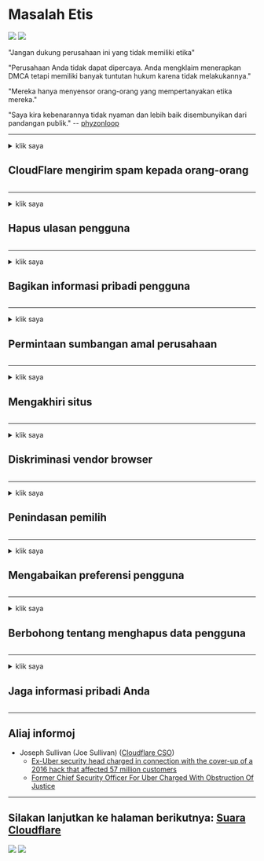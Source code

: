 # Masalah Etis

![](https://codeberg.org/crimeflare/cloudflare-tor/media/branch/master/image/itsreallythatbad.jpg)
![](https://codeberg.org/crimeflare/cloudflare-tor/media/branch/master/image/telegram/c81238387627b4bfd3dcd60f56d41626.jpg)

"Jangan dukung perusahaan ini yang tidak memiliki etika"

"Perusahaan Anda tidak dapat dipercaya. Anda mengklaim menerapkan DMCA tetapi memiliki banyak tuntutan hukum karena tidak melakukannya."

"Mereka hanya menyensor orang-orang yang mempertanyakan etika mereka."

"Saya kira kebenarannya tidak nyaman dan lebih baik disembunyikan dari pandangan publik."  -- [phyzonloop](https://twitter.com/phyzonloop)


---


<details>
<summary>klik saya

## CloudFlare mengirim spam kepada orang-orang
</summary>


Cloudflare mengirim email spam ke pengguna non-Cloudflare.

- Hanya kirim email ke pelanggan yang telah memilih
- Saat pengguna mengucapkan "stop", hentikan pengiriman email

Sesederhana itu. Tapi Cloudflare tidak peduli.
Cloudflare mengatakan menggunakan layanan mereka dapat menghentikan semua spammer atau penyerang.
Bagaimana cara menghentikan Cloudflare tanpa mengaktifkan Cloudflare?


| 🖼 | 🖼 |
| --- | --- |
| ![](https://codeberg.org/crimeflare/cloudflare-tor/media/branch/master/image/cfspam01.jpg) | ![](https://codeberg.org/crimeflare/cloudflare-tor/media/branch/master/image/cfspam03.jpg) |
| ![](https://codeberg.org/crimeflare/cloudflare-tor/media/branch/master/image/cfspam02.jpg) | ![](https://codeberg.org/crimeflare/cloudflare-tor/media/branch/master/image/cfspambrittany.jpg)<br>![](https://codeberg.org/crimeflare/cloudflare-tor/media/branch/master/image/cfspamtwtr.jpg) |

</details>

---

<details>
<summary>klik saya

## Hapus ulasan pengguna
</summary>


Ulasan negatif sensor Cloudflare.
Jika Anda memposting teks anti-Cloudflare di Twitter, Anda memiliki kesempatan untuk mendapatkan balasan dari karyawan Cloudflare dengan pesan "Tidak, ini bukan".
Jika Anda memposting ulasan negatif di situs ulasan mana pun, mereka akan mencoba menyensornya.


| 🖼 | 🖼 |
| --- | --- |
| ![](https://codeberg.org/crimeflare/cloudflare-tor/media/branch/master/image/cfcenrev_01.jpg)<br>![](https://codeberg.org/crimeflare/cloudflare-tor/media/branch/master/image/cfcenrev_02.jpg) | ![](https://codeberg.org/crimeflare/cloudflare-tor/media/branch/master/image/cfcenrev_03.jpg) |

</details>

---

<details>
<summary>klik saya

## Bagikan informasi pribadi pengguna
</summary>


Cloudflare memiliki masalah pelecehan besar-besaran.
Cloudflare membagikan informasi pribadi dari mereka yang mengeluh tentang situs yang dihosting.
Mereka terkadang meminta Anda untuk memberikan ID Anda yang sebenarnya.
Jika Anda tidak ingin dilecehkan, diserang, ditampar, atau dibunuh, lebih baik Anda menjauh dari situs web Cloudflared.


| 🖼 | 🖼 |
| --- | --- |
| ![](https://codeberg.org/crimeflare/cloudflare-tor/media/branch/master/image/cfdox_what.jpg) | ![](https://codeberg.org/crimeflare/cloudflare-tor/media/branch/master/image/cfdox_swat.jpg) |
| ![](https://codeberg.org/crimeflare/cloudflare-tor/media/branch/master/image/cfdox_kill.jpg) | ![](https://codeberg.org/crimeflare/cloudflare-tor/media/branch/master/image/cfdox_threat.jpg) |
| ![](https://codeberg.org/crimeflare/cloudflare-tor/media/branch/master/image/cfdox_dox.jpg) | ![](https://codeberg.org/crimeflare/cloudflare-tor/media/branch/master/image/cfdox_ex1.jpg)<br>![](https://codeberg.org/crimeflare/cloudflare-tor/media/branch/master/image/cfdox_ex2.jpg) |

</details>

---

<details>
<summary>klik saya

## Permintaan sumbangan amal perusahaan
</summary>


CloudFlare meminta kontribusi amal.
Cukup mengerikan bahwa sebuah perusahaan Amerika akan meminta sumbangan bersama dengan organisasi nirlaba yang memiliki tujuan baik.
Jika Anda suka memblokir orang atau membuang-buang waktu orang lain, Anda mungkin ingin memesan pizza untuk karyawan Cloudflare.


![](https://codeberg.org/crimeflare/cloudflare-tor/media/branch/master/image/cfdonate.jpg)

</details>

---

<details>
<summary>klik saya

## Mengakhiri situs
</summary>


Apa yang akan Anda lakukan jika situs Anda tiba-tiba mati?
Ada laporan bahwa Cloudflare menghapus konfigurasi pengguna atau menghentikan layanan tanpa peringatan apa pun, secara diam-diam.
Kami menyarankan Anda menemukan penyedia yang lebih baik.

![](https://codeberg.org/crimeflare/cloudflare-tor/media/branch/master/image/cftmnt.jpg)

</details>

---

<details>
<summary>klik saya

## Diskriminasi vendor browser
</summary>


CloudFlare memberikan perlakuan istimewa kepada mereka yang menggunakan Firefox sambil memberikan perlakuan bermusuhan kepada pengguna non-Tor-Browser melalui Tor.
Pengguna Tor yang secara sah menolak untuk mengeksekusi javascript non-gratis juga menerima perlakuan bermusuhan.
Ketimpangan akses ini merupakan penyalahgunaan netralitas jaringan dan penyalahgunaan kekuasaan.

![](https://codeberg.org/crimeflare/cloudflare-tor/media/branch/master/image/browdifftbcx.gif)

- Kiri: Tor Browser, Kanan: Chrome. Alamat IP yang sama.

![](https://codeberg.org/crimeflare/cloudflare-tor/media/branch/master/image/browserdiff.jpg)

- Kiri: Tor Browser Javascript Disabled, Cookie Enabled
- Kanan: Chrome Javascript Diaktifkan, Cookie Dinonaktifkan

![](https://codeberg.org/crimeflare/cloudflare-tor/media/branch/master/image/cfsiryoublocked.jpg)

- QuteBrowser (browser kecil) tanpa Tor (Clearnet IP)

| ***Browser*** | ***Akses pengobatan*** |
| --- | --- |
| Tor Browser (Javascript diaktifkan) | akses diizinkan |
| Firefox (Javascript diaktifkan) | akses terdegradasi |
| Chromium (Javascript diaktifkan) | akses terdegradasi |
| Chromium or Firefox (Javascript dinonaktifkan) | akses ditolak |
| Chromium or Firefox (Cookie dinonaktifkan) | akses ditolak |
| QuteBrowser | akses ditolak |
| lynx | akses ditolak |
| w3m | akses ditolak |
| wget | akses ditolak |


Mengapa tidak menggunakan tombol Audio untuk menyelesaikan tantangan mudah?

Ya, ada tombol audio, tetapi selalu tidak berfungsi di Tor.
Anda akan mendapatkan pesan ini saat Anda mengkliknya:

```
Coba lagi nanti
Komputer atau jaringan Anda mungkin mengirimkan pertanyaan otomatis.
Untuk melindungi pengguna kami, kami tidak dapat memproses permintaan Anda sekarang.
Untuk lebih jelasnya kunjungi halaman bantuan kami
```

</details>

---

<details>
<summary>klik saya

## Penindasan pemilih
</summary>


Para pemilih di negara bagian AS mendaftar untuk memberikan suara pada akhirnya melalui situs web sekretaris negara bagian di negara bagian tempat tinggal mereka.
Kantor sekretaris negara yang dikendalikan Republik terlibat dalam penindasan pemilih dengan membuat proxy situs web sekretaris negara melalui Cloudflare.
Perlakuan bermusuhan Cloudflare terhadap pengguna Tor, posisi MITM-nya sebagai titik pengawasan global terpusat, dan perannya yang merugikan secara keseluruhan membuat calon pemilih enggan mendaftar.
Kaum liberal khususnya cenderung merangkul privasi.
Formulir pendaftaran pemilih mengumpulkan informasi sensitif tentang kecenderungan politik pemilih, alamat fisik pribadi, nomor jaminan sosial, dan tanggal lahir.
Sebagian besar negara bagian hanya membuat sebagian dari informasi itu tersedia untuk umum, tetapi Cloudflare melihat semua informasi itu ketika seseorang mendaftar untuk memberikan suara.

Perhatikan bahwa pendaftaran kertas tidak menghindari Cloudflare karena pekerja staf entri data sekretaris negara kemungkinan akan menggunakan situs web Cloudflare untuk memasukkan data.

| 🖼 | 🖼 |
| --- | --- |
| ![](https://codeberg.org/crimeflare/cloudflare-tor/media/branch/master/image/cfvotm_01.jpg) | ![](https://codeberg.org/crimeflare/cloudflare-tor/media/branch/master/image/cfvotm_02.jpg) |

- Change.org adalah situs web terkenal untuk mengumpulkan suara dan mengambil tindakan.
“orang di mana pun memulai kampanye, memobilisasi pendukung, dan bekerja dengan pembuat keputusan untuk mendorong solusi.”
Sayangnya, banyak orang tidak dapat melihat change.org sama sekali karena filter agresif Cloudflare.
Mereka diblokir dari penandatanganan petisi, sehingga mengeluarkan mereka dari proses demokrasi.
Menggunakan platform non-cloudflared lainnya seperti OpenPetition membantu memperbaiki masalah.

| 🖼 | 🖼 |
| --- | --- |
| ![](https://codeberg.org/crimeflare/cloudflare-tor/media/branch/master/image/changeorgasn.jpg) | ![](https://codeberg.org/crimeflare/cloudflare-tor/media/branch/master/image/changeorgtor.jpg) |

- "Proyek Athena" Cloudflare menawarkan perlindungan tingkat perusahaan gratis untuk situs web pemilihan negara bagian dan lokal.
Mereka mengatakan "konstituen mereka dapat mengakses informasi pemilu dan pendaftaran pemilih" tetapi ini bohong karena banyak orang tidak dapat menjelajahi situs sama sekali.

</details>

---

<details>
<summary>klik saya

## Mengabaikan preferensi pengguna
</summary>


Jika Anda menyisih dari sesuatu, Anda berharap tidak menerima email tentangnya.
Cloudflare mengabaikan preferensi pengguna dan membagikan data dengan perusahaan pihak ketiga tanpa persetujuan pelanggan.
Jika Anda menggunakan paket gratis mereka, terkadang mereka mengirim email kepada Anda meminta untuk membeli langganan bulanan.

![](https://codeberg.org/crimeflare/cloudflare-tor/media/branch/master/image/cfviopl_tp.jpg)

</details>

---

<details>
<summary>klik saya

## Berbohong tentang menghapus data pengguna
</summary>


Menurut blog pelanggan ex-cloudflare ini, Cloudflare berbohong tentang menghapus akun.
Saat ini, banyak perusahaan menyimpan data Anda setelah Anda menutup atau menghapus akun Anda.
Sebagian besar perusahaan baik menyebutkannya dalam kebijakan privasi mereka.
Cloudflare? Tidak.

```
2019-08-05 CloudFlare mengirimi saya konfirmasi bahwa mereka telah menghapus akun saya.
2019-10-02 Saya menerima email dari CloudFlare "karena saya pelanggan"
```

Cloudflare tidak tahu tentang kata "hapus".
Jika benar-benar dihapus, mengapa mantan pelanggan ini mendapat email?
Dia juga menyebutkan bahwa kebijakan privasi Cloudflare tidak menyebutkannya.

```
Kebijakan privasi baru mereka tidak menyebutkan penyimpanan data selama setahun.
```

![](https://codeberg.org/crimeflare/cloudflare-tor/media/branch/master/image/cfviopl_notdel.jpg)

Bagaimana Anda bisa mempercayai Cloudflare jika kebijakan privasi mereka adalah KEBOHONGAN?

</details>

---

<details>
<summary>klik saya

## Jaga informasi pribadi Anda
</summary>


Menghapus akun Cloudflare adalah tingkat yang sulit.

```
Kirimkan tiket dukungan menggunakan kategori "Akun",
dan meminta penghapusan akun di badan pesan.
Anda tidak boleh memiliki domain atau kartu kredit yang dilampirkan ke akun Anda sebelum meminta penghapusan.
```

Anda akan menerima email konfirmasi ini.

![](https://codeberg.org/crimeflare/cloudflare-tor/media/branch/master/image/cf_deleteandkeep.jpg)

"Kami telah mulai memproses permintaan penghapusan Anda" tetapi "Kami akan terus menyimpan informasi pribadi Anda".

Bisakah Anda "mempercayai" ini?

</details>

---

## Aliaj informoj

- Joseph Sullivan (Joe Sullivan) ([Cloudflare CSO](https://twitter.com/eastdakota/status/1296522269313785862))
  - [Ex-Uber security head charged in connection with the cover-up of a 2016 hack that affected 57 million customers](https://www.businessinsider.com/uber-data-hack-security-head-joe-sullivan-charged-cover-up-2020-8)
  - [Former Chief Security Officer For Uber Charged With Obstruction Of Justice](https://www.justice.gov/usao-ndca/pr/former-chief-security-officer-uber-charged-obstruction-justice)


---

## Silakan lanjutkan ke halaman berikutnya:   [Suara Cloudflare](../PEOPLE.md)

![](https://codeberg.org/crimeflare/cloudflare-tor/media/branch/master/image/freemoldybread.jpg)
![](https://codeberg.org/crimeflare/cloudflare-tor/media/branch/master/image/cfisnotanoption.jpg)
